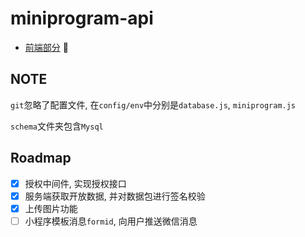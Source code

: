 # miniprogram-api

- [前端部分](https://github.com/metxnbr/miniprogram-api-frontend) 🚀

## NOTE

`git`忽略了配置文件, 在`config/env`中分别是`database.js`, `miniprogram.js`

`schema`文件夹包含`Mysql`

## Roadmap

- [x] 授权中间件, 实现授权接口
- [x] 服务端获取开放数据, 并对数据包进行签名校验
- [x] 上传图片功能
- [ ] 小程序模板消息`formid`, 向用户推送微信消息
